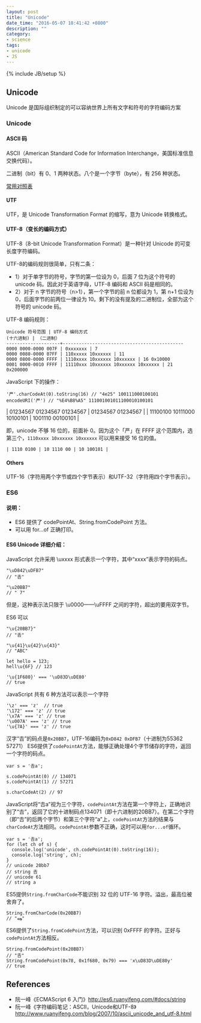 ```yaml
---
layout: post
title: "Unicode"
date_time: "2016-05-07 18:41:42 +0800"
description: ""
category:
- science
tags:
- unicode
- JS
---
```

{% include JB/setup %}

## Unicode

Unicode 是国际组织制定的可以容纳世界上所有文字和符号的字符编码方案

### Unicode

#### ASCII 码

ASCII（American Standard Code for Information Interchange，美国标准信息交换代码）。

二进制（bit）有 0、1 两种状态。八个是一个字节（byte），有 256 种状态。

[常用对照表](http://tool.oschina.net/commons?type=4)

#### UTF

UTF，是 Unicode Transformation Format 的缩写，意为 Unicode 转换格式。

#### UTF-8（变长的编码方式）

UTF-8（8-bit Unicode Transformation Format）是一种针对 Unicode 的可变长度字符编码。

UTF-8的编码规则很简单，只有二条：

- 1）对于单字节的符号，字节的第一位设为 0，后面 7 位为这个符号的 unicode 码。因此对于英语字母，UTF-8 编码和 ASCII 码是相同的。
- 2）对于 n 字节的符号（n>1），第一个字节的前 n 位都设为 1，第 n+1 位设为 0，后面字节的前两位一律设为 10。剩下的没有提及的二进制位，全部为这个符号的 unicode 码。

UTF-8 编码规则：

    Unicode 符号范围 | UTF-8 编码方式
    (十六进制) | （二进制）
    --------------------+---------------------------------------------
    0000 0000-0000 007F | 0xxxxxxx | 7
    0000 0080-0000 07FF | 110xxxxx 10xxxxxx | 11
    0000 0800-0000 FFFF | 1110xxxx 10xxxxxx 10xxxxxx | 16 0x10000
    0001 0000-0010 FFFF | 11110xxx 10xxxxxx 10xxxxxx 10xxxxxx | 21 0x200000

JavaScript 下的操作：

    '严'.charCodeAt(0).toString(16) // "4e25" 100111000100101
    encodeURI('严') // "%E4%B8%A5" 111001001011100010100101

| 01234567 01234567 01234567 | 01234567 01234567 |
| 11100100 10111000 10100101 |  1001110 00100101 |

即，unicode 不够 16 位的，前面补 0。因为这个「严」在 FFFF 这个范围内，选第三个，`1110xxxx 10xxxxxx 10xxxxxx` 可以用来接受 16 位的值。

    | 1110 0100 | 10 1110 00 | 10 100101 |

#### Others

UTF-16（字符用两个字节或四个字节表示）和UTF-32（字符用四个字节表示）。

### ES6

#### 说明：

- ES6 提供了 codePointAt、String.fromCodePoint 方法。
- 可以用 for...of 正确打印。

#### ES6 Unicode 详细介绍：

JavaScript 允许采用 \uxxxx 形式表示一个字符，其中“xxxx”表示字符的码点。

    "\uD842\uDFB7"
    // "𠮷"

    "\u20BB7"
    // " 7"

但是，这种表示法只限于 \u0000——\uFFFF 之间的字符，超出的要用双字节。

ES6 可以

    "\u{20BB7}"
    // "𠮷"

    "\u{41}\u{42}\u{43}"
    // "ABC"

    let hello = 123;
    hell\u{6F} // 123

    '\u{1F680}' === '\uD83D\uDE80'
    // true

JavaScript 共有 6 种方法可以表示一个字符

    '\z' === 'z'  // true
    '\172' === 'z' // true
    '\x7A' === 'z' // true
    '\u007A' === 'z' // true
    '\u{7A}' === 'z' // true

汉字“𠮷”的码点是`0x20BB7`，UTF-16编码为`0xD842 0xDFB7`（十进制为55362 57271）
ES6提供了`codePointAt`方法，能够正确处理4个字节储存的字符，返回一个字符的码点。

    var s = '𠮷a';

    s.codePointAt(0) // 134071
    s.codePointAt(1) // 57271

    s.charCodeAt(2) // 97

JavaScript将“𠮷a”视为三个字符，`codePointAt`方法在第一个字符上，正确地识别了“𠮷”，返回了它的十进制码点134071（即十六进制的20BB7）。在第二个字符（即“𠮷”的后两个字节）和第三个字符“a”上，`codePointAt`方法的结果与`charCodeAt`方法相同。`codePointAt`参数不正确，这时可以用`for...of`循环。

    var s = '𠮷a';
    for (let ch of s) {
      console.log('unicode', ch.codePointAt(0).toString(16));
      console.log('string', ch);
    }
    // unicode 20bb7
    // string 𠮷
    // unicode 61
    // string a

ES5提供`String.fromCharCode`不能识别 32 位的 UTF-16 字符。溢出，最高位被舍弃了。

    String.fromCharCode(0x20BB7)
    // "ஷ"

ES6提供了`String.fromCodePoint`方法，可以识别 0xFFFF 的字符。正好与`codePointAt`方法相反。

    String.fromCodePoint(0x20BB7)
    // "𠮷"
    String.fromCodePoint(0x78, 0x1f680, 0x79) === 'x\uD83D\uDE80y'
    // true

## References

- 阮一峰《ECMAScript 6 入门》<http://es6.ruanyifeng.com/#docs/string>
- 阮一峰《字符编码笔记：ASCII，Unicode和UTF-8》<http://www.ruanyifeng.com/blog/2007/10/ascii_unicode_and_utf-8.html>

